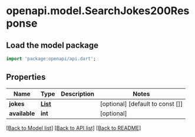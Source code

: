 # openapi.model.SearchJokes200Response

## Load the model package
```dart
import 'package:openapi/api.dart';
```

## Properties
Name | Type | Description | Notes
------------ | ------------- | ------------- | -------------
**jokes** | [**List<SearchJokes200ResponseJokesInner>**](SearchJokes200ResponseJokesInner.md) |  | [optional] [default to const []]
**available** | **int** |  | [optional] 

[[Back to Model list]](../README.md#documentation-for-models) [[Back to API list]](../README.md#documentation-for-api-endpoints) [[Back to README]](../README.md)


